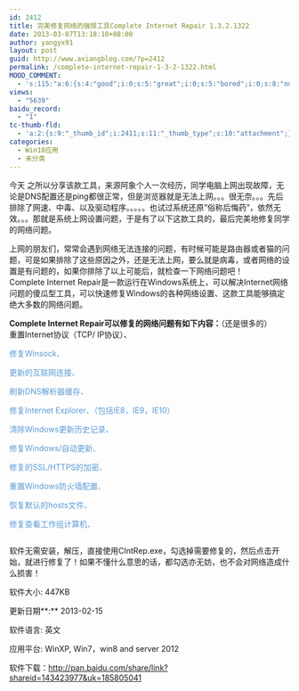 ```yaml
---
id: 2412
title: 完美修复网络的强悍工具Complete Internet Repair 1.3.2.1322
date: 2013-03-07T13:18:10+08:00
author: yangyx91
layout: post
guid: http://www.axiangblog.com/?p=2412
permalink: /complete-internet-repair-1-3-2-1322.html
MOOD_COMMENT:
  - 's:115:"a:6:{s:4:"good";i:0;s:5:"great";i:0;s:5:"bored";i:0;s:8:"nonsense";i:0;s:13:"notunderstand";i:0;s:7:"passing";i:0;}";'
views:
  - "5639"
baidu_record:
  - "1"
tc-thumb-fld:
  - 'a:2:{s:9:"_thumb_id";i:2411;s:11:"_thumb_type";s:10:"attachment";}'
categories:
  - Win10应用
  - 未分类
---
```

今天 之所以分享该款工具，来源阿象个人一次经历，同学电脑上网出现故障，无论是DNS配置还是ping都很正常，但是浏览器就是无法上网。。。很无奈。。。先后排除了网速、中毒、以及驱动程序。。。。。也试过系统还原&#8221;俗称后悔药&#8221;，依然无效。。。那就是系统上网设置问题，于是有了以下这款工具的，最后完美地修复同学的网络问题。

上网的朋友们，常常会遇到网络无法连接的问题，有时候可能是路由器或者猫的问题，可是如果排除了这些原因之外，还是无法上网，要么就是病毒，或者网络的设置是有问题的，如果你排除了以上可能后，就检查一下网络问题吧！  
Complete Internet Repair是一款运行在Windows系统上，可以解决Internet网络问题的傻瓜型工具，可以快速修复Windows的各种网络设置、这款工具能够搞定绝大多数的网络问题。

**Complete Internet Repair可以修复的网络问题有如下内容：**（还是很多的）  
重置Internet协议（TCP/ IP协议）、

<span style="color: #5b9bd5;">修复Winsock、<br /> </span>

<span style="color: #5b9bd5;">更新的互联网连接、<br /> </span>

<span style="color: #5b9bd5;">刷新DNS解析器缓存、<br /> </span>

<span style="color: #5b9bd5;">修复Internet Explorer、（包括IE8，IE9，IE10）<br /> </span>

<span style="color: #5b9bd5;">清除Windows更新历史记录、<br /> </span>

<span style="color: #5b9bd5;">修复Windows/自动更新、<br /> </span>

<span style="color: #5b9bd5;">修复的SSL/HTTPS的加密、<br /> </span>

<span style="color: #5b9bd5;">重置Windows防火墙配置、<br /> </span>

<span style="color: #5b9bd5;">恢复默认的hosts文件、<br /> </span>

<span style="color: #5b9bd5;">修复查看工作组计算机、<br /> </span>

<p style="text-align: center;">
  <img alt="" src="http://www.axiangblog.com/wp-content/uploads/2013/03/030713_1318_Comp1.png" />
</p>

软件无需安装，解压，直接使用CIntRep.exe，勾选掉需要修复的，然后点击开始，就进行修复了！如果不懂什么意思的话，都勾选亦无妨，也不会对网络造成什么损害！

软件大小: 447KB

更新日期**:** 2013-02-15

软件语言: 英文

应用平台: WinXP, Win7，win8 and server 2012

软件下载：<a href="http://pan.baidu.com/share/link?shareid=143423977&uk=185805041" target="_blank" rel="nofollow" >http://pan.baidu.com/share/link?shareid=143423977&uk=185805041</a>